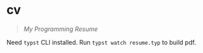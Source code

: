 # cv
> *My Programming Resume*

Need `typst` CLI installed.
Run `typst watch resume.typ` to build pdf.

<!--For dev icons, I used [Skill Icons](https://skillicons.dev/).-->

